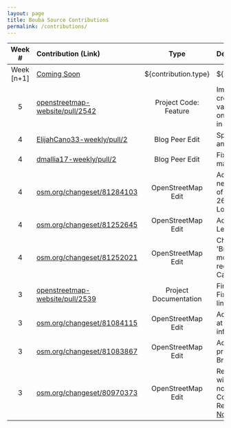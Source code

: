 ```yaml
---
layout: page
title: Bouba Source Contributions
permalink: /contributions/
---
```


<!--
The first column, Contribution, must be a hyperlink to the actual contribution,
such as the Wikipedia edit or pull request, etc., with a suitable name.
Type of the contribution should be "Wikipedia edit", "OpenStreet Map feature",
"Project Documentation", "Project Code", "Blog Edit", etc.

The Description should include a brief summary of what you did.

Replace the first row below with your contribution and add new ones below it
following the same syntax.

-->


| Week #  | Contribution (Link)  | Type  | Description |
|:---:|:---|:---:|:---|
| Week [n+1] |  [Coming Soon](https://xkcd.com/)   |  ${contribution.type}   |  ${contribution.description}    |
|  5  | [openstreetmap-website/pull/2542](https://github.com/openstreetmap/openstreetmap-website/pull/2542)  | Project Code: Feature | Implemented 'mailto:' link creation for email tag values in an object's data on the OSM site. Merged in 2 weeks. :tada::tada:
|  4  | [ElijahCano33-weekly/pull/2](https://github.com/hunter-college-ossd-spr-2020/ElijahCano33-weekly/pull/2)  |  Blog Peer Edit | Split up run on sentences and made grammar edits. |
|  4  | [dmallia17-weekly/pull/2](https://github.com/hunter-college-ossd-spr-2020/dmallia17-weekly/pull/2)  |  Blog Peer Edit | Fixed a broken link and made wording changes. |
|  4  | [osm.org/changeset/81284103](https://www.openstreetmap.org/changeset/81284103)  |  OpenStreetMap Edit | Added two restaurants near the Southeast Corner of Lexington Avenue & 26th St: Cousins Maine Lobster and Popeyes. |
|  4  | [osm.org/changeset/81252645](https://www.openstreetmap.org/changeset/81252645)  |  OpenStreetMap Edit | Added Citi Bike Station at Lexington Ave & E 26 St | 
|  4  | [osm.org/changeset/81252021](https://www.openstreetmap.org/changeset/81252021)  |  OpenStreetMap Edit | Changed name from 'Brookdale Residence' to more common and widely recognized 'Brookdale Campus'. | 
|  3  | [openstreetmap-website/pull/2539](https://github.com/openstreetmap/openstreetmap-website/pull/2539) | Project Documentation | First Github Contribution! Fixed a single typo in a link, I did.  |
|  3  | [osm.org/changeset/81084115](https://www.openstreetmap.org/changeset/81084115)  |  OpenStreetMap Edit | Added a 7-Eleven location at 333 E 23rd St with store information. | 
|  3  | [osm.org/changeset/81083867](https://www.openstreetmap.org/changeset/81083867)  |  OpenStreetMap Edit | Added information for private tennis court at Brookdale Residence. | 
|  3  | [osm.org/changeset/80970373](https://www.openstreetmap.org/changeset/80970373) | OpenStreetMap Edit | Replaced School for Deaf with headquarters of the non profit organization Council on Foreign Relations. This resolved [Note #334704](https://www.openstreetmap.org/note/334704).  |
